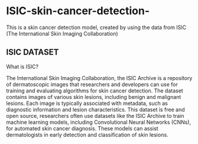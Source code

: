 # ISIC-skin-cancer-detection-
This is a skin cancer detection model, created by using the data from ISIC (The International Skin Imaging Collaboration​)

## ISIC DATASET 
What is ISIC? 


The International Skin Imaging Collaboration, the ISIC Archive is a repository of dermatoscopic images that researchers and developers can use for training and evaluating algorithms for skin cancer detection. The dataset contains images of various skin lesions, including benign and malignant lesions. Each image is typically associated with metadata, such as diagnostic information and lesion characteristics.
This dataset is free and open source, researchers often use datasets like the ISIC Archive to train machine learning models, including Convolutional Neural Networks (CNNs), for automated skin cancer diagnosis. These models can assist dermatologists in early detection and classification of skin lesions.

